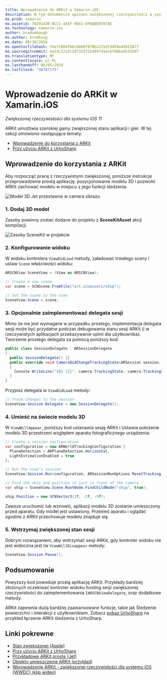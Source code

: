 ```yaml
---
title: Wprowadzenie do ARKit w Xamarin.iOS
description: W tym dokumencie opisano zwiększonej rzeczywistości w systemie iOS 11 z ARKit. Zawarto informacje, jak dodać 3D modelu dla aplikacji, skonfigurować widok zaimplementować delegata sesji, umieść modelu 3D na świecie i wstrzymać sesji zwiększonej rzeczywistości.
ms.prod: xamarin
ms.assetid: 70291430-BCC1-445F-9D41-6FBABE87078E
ms.technology: xamarin-ios
author: bradumbaugh
ms.author: brumbaug
ms.date: 08/30/2016
ms.openlocfilehash: 55ef2004f66cb808f878b2215dfdd59a45015877
ms.sourcegitcommit: ea1dc12a3c2d7322f234997daacbfdb6ad542507
ms.translationtype: MT
ms.contentlocale: pl-PL
ms.lasthandoff: 06/05/2018
ms.locfileid: "34787175"
---
```

# <a name="introduction-to-arkit-in-xamarinios"></a>Wprowadzenie do ARKit w Xamarin.iOS

_Zwiększonej rzeczywistości dla systemu iOS 11_

ARKit umożliwia szerokiej gamy zwiększonej stanu aplikacji i gier. W tej sekcji omówiono następujące tematy:

- [Wprowadzenie do korzystania z ARKit](#gettingstarted)
- [Przy użyciu ARKit z UrhoSharp](urhosharp.md)

<a name="gettingstarted" />

## <a name="getting-started-with-arkit"></a>Wprowadzenie do korzystania z ARKit

Aby rozpocząć pracę z rzeczywistymi zwiększonej, poniższe instrukcje przeprowadzenie prostą aplikację: pozycjonowanie modelu 3D i pozwolić ARKit zachować modelu w miejscu z jego funkcji śledzenia.

![Model 3D Jet przestawne w camera obrazu](images/jet-sml.png)

### <a name="1-add-a-3d-model"></a>1. Dodaj 3D model

Zasoby powinny zostać dodane do projektu z **SceneKitAsset** akcji kompilacji.

![Zasoby SceneKit w projekcie](images/scene-assets.png)


### <a name="2-configure-the-view"></a>2. Konfigurowanie widoku

W widoku kontrolera `ViewDidLoad` metody, załadować trwałego sceny i ustaw `Scene` właściwości widoku:

```csharp
ARSCNView SceneView = (View as ARSCNView);

// Create a new scene
var scene = SCNScene.FromFile("art.scnassets/ship");

// Set the scene to the view
SceneView.Scene = scene;
```

### <a name="3-optionally-implement-a-session-delegate"></a>3. Opcjonalnie zaimplementować delegata sesji

Mimo że nie jest wymagane w przypadku prostego, implementacja delegata sesji może być przydatne podczas debugowania stanu sesji ARKit (i w rzeczywistych aplikacjach przekazywanie opinii dla użytkownika). Tworzenie prostego delegata za pomocą poniższy kod:

```csharp
public class SessionDelegate : ARSessionDelegate
{
  public SessionDelegate() {}
  public override void CameraDidChangeTrackingState(ARSession session, ARCamera camera)
  {
    Console.WriteLine("{0} {1}", camera.TrackingState, camera.TrackingStateReason);
  }
}
```

Przypisz delegata w `ViewDidLoad` metody:

```csharp
// Track changes to the session
SceneView.Session.Delegate = new SessionDelegate();
```

### <a name="4-position-the-3d-model-in-the-world"></a>4. Umieść na świecie modelu 3D

W `ViewWillAppear`, poniższy kod ustanawia sesję ARKit i Ustawia położenie modelu 3D przestrzeni względem aparatu fotograficznego urządzenia:

```csharp
// Create a session configuration
var configuration = new ARWorldTrackingConfiguration {
  PlaneDetection = ARPlaneDetection.Horizontal,
  LightEstimationEnabled = true
};

// Run the view's session
SceneView.Session.Run(configuration, ARSessionRunOptions.ResetTracking);

// Find the ship and position it just in front of the camera
var ship = SceneView.Scene.RootNode.FindChildNode("ship", true);

ship.Position = new SCNVector3(2f, -2f, -9f);
```

Zawsze uruchomić lub wznowić, aplikacji modelu 3D zostanie umieszczony przed aparatu. Gdy model jest ustawiony, Przenieś aparatu i oglądać zgodnie z ARKit przechowuje modelu znajduje się.

### <a name="5-pause-the-augmented-reality-session"></a>5. Wstrzymaj zwiększonej stan sesji

Dobrym rozwiązaniem, aby wstrzymać sesji ARKit, gdy kontroler widoku nie jest widoczna jest (w `ViewWillDisappear` metody:

```csharp
SceneView.Session.Pause();
```

## <a name="summary"></a>Podsumowanie

Powyższy kod powoduje prostą aplikację ARKit. Przykłady bardziej złożonych oczekiwać kontroler widoku hosting sesji zwiększonej rzeczywistości do zaimplementowania `IARSCNViewDelegate`, oraz dodatkowe metody.

ARKit zapewnia dużą bardziej zaawansowane funkcje, takie jak Śledzenie powierzchni i interakcji z użytkownikiem. Zobacz [pokaz UrhoSharp](urhosharp.md) na przykład łączenie ARKit śledzenia z UrhoSharp.


## <a name="related-links"></a>Linki pokrewne

- [Stan zwiększonej (Apple)](https://developer.apple.com/arkit/)
- [Przy użyciu ARKit z UrhoSharp](urhosharp.md)
- [Przykładowe ARKit proste (Jet)](https://developer.xamarin.com/samples/monotouch/ios11/ARKitSample/)
- [Obiekty umieszczenie ARKit (przykład)](https://developer.xamarin.com/samples/monotouch/ios11/ARKitPlacingObjects/)
- [Wprowadzenie ARKit - zwiększonej rzeczywistości dla systemu iOS (WWDC) (klip wideo)](https://developer.apple.com/videos/play/wwdc2017/602/)
